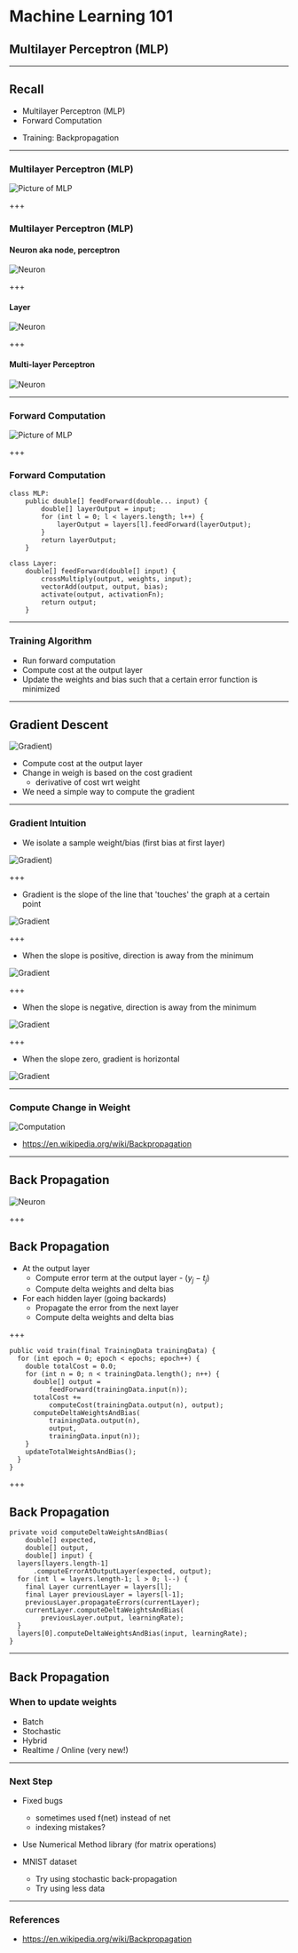 # Machine Learning 101
## Multilayer Perceptron (MLP)

---
## Recall
* Multilayer Perceptron (MLP)
* Forward Computation
- Training: Backpropagation

---
### Multilayer Perceptron (MLP)

![Picture of MLP](https://raw.githubusercontent.com/vincintz/ml101/master/notes/assets/mlp.png)

+++
### Multilayer Perceptron (MLP)

#### Neuron aka node, perceptron
![Neuron](https://raw.githubusercontent.com/vincintz/ml101/master/notes/assets/recall-neuron.png)

+++
#### Layer
![Neuron](https://raw.githubusercontent.com/vincintz/ml101/master/notes/assets/recall-layer.png)

+++
#### Multi-layer Perceptron
![Neuron](https://raw.githubusercontent.com/vincintz/ml101/master/notes/assets/recall-mlp.png)

---
### Forward Computation
![Picture of MLP](https://raw.githubusercontent.com/vincintz/ml101/master/notes/assets/xor-mlp.png)

+++
### Forward Computation
```
class MLP:
    public double[] feedForward(double... input) {
        double[] layerOutput = input;
        for (int l = 0; l < layers.length; l++) {
            layerOutput = layers[l].feedForward(layerOutput);
        }
        return layerOutput;
    }
```
```
class Layer:
    double[] feedForward(double[] input) {
        crossMultiply(output, weights, input);
        vectorAdd(output, output, bias);
        activate(output, activationFn);
        return output;
    }
```

---
### Training Algorithm

* Run forward computation
* Compute cost at the output layer
* Update the weights and bias such that a certain error function is minimized

---
## Gradient Descent

![Gradient)](https://raw.githubusercontent.com/vincintz/ml101/master/notes/assets/gradientdescent.png)

* Compute cost at the output layer
* Change in weigh is based on the cost gradient
  * derivative of cost wrt weight
* We need a simple way to compute the gradient

---
### Gradient Intuition

* We isolate a sample weight/bias (first bias at first layer)

![Gradient)](https://raw.githubusercontent.com/vincintz/ml101/master/notes/assets/gradient1.png)

+++
* Gradient is the slope of the line that 'touches' the graph at a certain point

![Gradient](https://raw.githubusercontent.com/vincintz/ml101/master/notes/assets/gradient2.png)

+++
* When the slope is positive, direction is away from the minimum

![Gradient](https://raw.githubusercontent.com/vincintz/ml101/master/notes/assets/gradient2.png)

+++
* When the slope is negative, direction is away from the minimum

![Gradient](https://raw.githubusercontent.com/vincintz/ml101/master/notes/assets/gradient3.png)

+++
* When the slope zero, gradient is horizontal

![Gradient](https://raw.githubusercontent.com/vincintz/ml101/master/notes/assets/gradient4.png)

---
### Compute Change in Weight

![Computation](https://raw.githubusercontent.com/vincintz/ml101/master/notes/assets/compute-deltaw.png)

* https://en.wikipedia.org/wiki/Backpropagation

---
## Back Propagation

![Neuron](https://raw.githubusercontent.com/vincintz/ml101/master/notes/assets/recall-mlp.png)

+++
## Back Propagation

* At the output layer 
  * Compute error term at the output layer - $(y_j - t_j)$
  * Compute delta weights and delta bias
* For each hidden layer (going backards)
  * Propagate the error from the next layer
  * Compute delta weights and delta bias

+++
```
public void train(final TrainingData trainingData) {
  for (int epoch = 0; epoch < epochs; epoch++) {
    double totalCost = 0.0;
    for (int n = 0; n < trainingData.length(); n++) {
      double[] output =
          feedForward(trainingData.input(n));
      totalCost +=
          computeCost(trainingData.output(n), output);
      computeDeltaWeightsAndBias(
          trainingData.output(n),
          output,
          trainingData.input(n));
    }
    updateTotalWeightsAndBias();
  }
}
```
+++
## Back Propagation
```
private void computeDeltaWeightsAndBias(
    double[] expected,
    double[] output,
    double[] input) {
  layers[layers.length-1]
      .computeErrorAtOutputLayer(expected, output);
  for (int l = layers.length-1; l > 0; l--) {
    final Layer currentLayer = layers[l];
    final Layer previousLayer = layers[l-1];
    previousLayer.propagateErrors(currentLayer);
    currentLayer.computeDeltaWeightsAndBias(
        previousLayer.output, learningRate);
  }
  layers[0].computeDeltaWeightsAndBias(input, learningRate);
}
```

---
## Back Propagation

### When to update weights
* Batch
* Stochastic
* Hybrid
* Realtime / Online (very new!)

---
### Next Step

* Fixed bugs
  * sometimes used f(net) instead of net
  * indexing mistakes?

* Use Numerical Method library (for matrix operations)

* MNIST dataset
  * Try using stochastic back-propagation
  * Try using less data

---
### References
* https://en.wikipedia.org/wiki/Backpropagation
